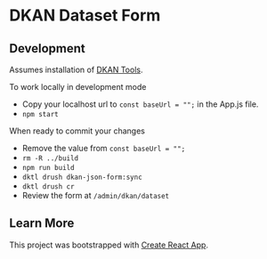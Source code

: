 # DKAN Dataset Form

## Development

Assumes installation of [DKAN Tools](https://github.com/getkdkan/dkan-tools).

To work locally in development mode
- Copy your localhost url to `const baseUrl = "";` in the App.js file.
- `npm start`

When ready to commit your changes
- Remove the value from `const baseUrl = "";`
- `rm -R ../build`
- `npm run build`
- `dktl drush dkan-json-form:sync`
- `dktl drush cr`
- Review the form at `/admin/dkan/dataset`



## Learn More

This project was bootstrapped with [Create React App](https://github.com/facebook/create-react-app).

